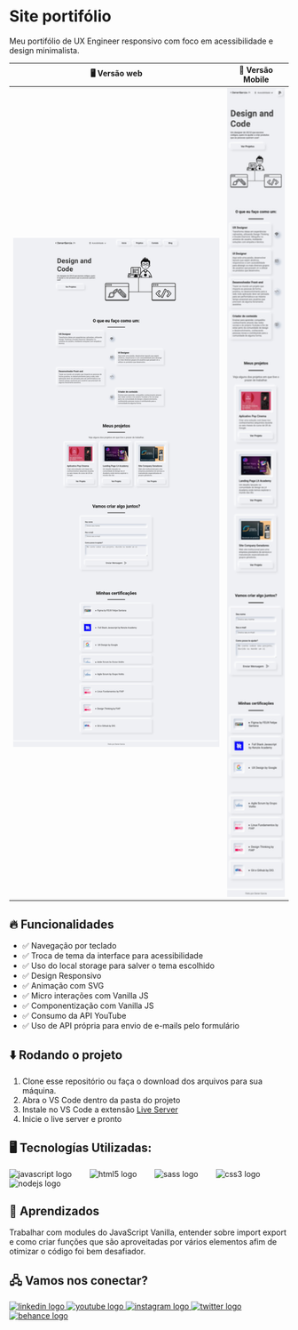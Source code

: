 # Site portifólio

Meu portifólio de UX Engineer responsivo com foco em acessibilidade e design minimalista. 


🖥️ Versão web                                                   |  📱 Versão Mobile
:----------:                                                    |  :--------------:
<img src="public/assets/screenshot-desktop.jpg" width="100%"/>  |  <img src="public/assets/screenshot-mobile.jpg" width="100%"/>

## 🔥 Funcionalidades
- ✅ Navegação por teclado
- ✅ Troca de tema da interface para acessibilidade
- ✅ Uso do local storage para salver o tema escolhido
- ✅ Design Responsivo
- ✅ Animação com SVG
- ✅ Micro interações com Vanilla JS
- ✅ Componentização com Vanilla JS
- ✅ Consumo da API YouTube
- ✅ Uso de API própria para envio de e-mails pelo formulário

## ⬇️ Rodando o projeto

1. Clone esse repositório ou faça o download dos arquivos para sua máquina.
2. Abra o VS Code dentro da pasta do projeto
3. Instale no VS Code a extensão [Live Server](https://marketplace.visualstudio.com/items?itemName=ritwickdey.LiveServer)
4. Inicie o live server e pronto

## 🖥️ Tecnologías Utilizadas:

<div align="left">
  <img src="https://cdn.jsdelivr.net/gh/devicons/devicon/icons/javascript/javascript-original.svg" height="40" alt="javascript logo"  />
  <img width="24" />
  <img src="https://cdn.jsdelivr.net/gh/devicons/devicon/icons/html5/html5-original.svg" height="40" alt="html5 logo"  />
  <img width="24" />
  <img src="https://cdn.jsdelivr.net/gh/devicons/devicon/icons/sass/sass-original.svg" height="40" alt="sass logo"  />
  <img width="24" />
  <img src="https://cdn.jsdelivr.net/gh/devicons/devicon/icons/css3/css3-original.svg" height="40" alt="css3 logo"  />
  <img width="24" />
  <img src="https://cdn.jsdelivr.net/gh/devicons/devicon/icons/nodejs/nodejs-original.svg" height="40" alt="nodejs logo"  />
</div>

## 🤔 Aprendizados
Trabalhar com modules do JavaScript Vanilla, entender sobre import export e como criar funções que são aproveitadas por vários elementos afim de otimizar o código foi bem desafiador.

## 🖧 Vamos nos conectar?

<div align="left">
  <a href="https://www.linkedin.com/in/denergarcia/" target="_blank">
    <img src="https://raw.githubusercontent.com/maurodesouza/profile-readme-generator/master/src/assets/icons/social/linkedin/default.svg" width="52" height="40" alt="linkedin logo"  />
  </a>
  <a href="https://www.youtube.com/@dener.criarbr" target="_blank">
    <img src="https://raw.githubusercontent.com/maurodesouza/profile-readme-generator/master/src/assets/icons/social/youtube/default.svg" width="52" height="40" alt="youtube logo"  />
  </a>
  <a href="https://www.instagram.com/dener.criarbr" target="_blank">
  <img src="https://raw.githubusercontent.com/maurodesouza/profile-readme-generator/master/src/assets/icons/social/instagram/default.svg" width="52" height="40" alt="instagram logo"  />
  </a>
  <a href="https://twitter.com/Dener_criarbr" target="_blank">
    <img src="https://raw.githubusercontent.com/maurodesouza/profile-readme-generator/master/src/assets/icons/social/twitter/default.svg" width="52" height="40" alt="twitter logo"  />
  </a>
  <a href="https://www.behance.net/dener-garcia" target="_blank">
    <img src="https://raw.githubusercontent.com/maurodesouza/profile-readme-generator/master/src/assets/icons/social/behance/default.svg" width="52" height="40" alt="behance logo"  />
  </a>
</div>
